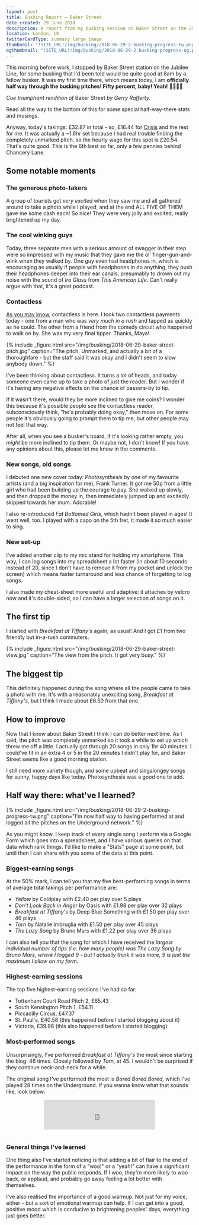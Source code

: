```yaml
---
layout: post
title: Busking Report – Baker Street
date_created: 29 June 2018
description: A report from my busking session at Baker Street on the 29th of June 2018!
location: London, UK
twitterCardType: summary_large_image
thumbnail: "!SITE_URL!/img/busking/2018-06-29-2-busking-progress-tw.png"
ogthumbnail: "!SITE_URL!/img/busking/2018-06-29-2-busking-progress-og.png"
---
```


This morning before work, I stopped by Baker Street station on the Jubilee Line, for some busking that I'd been told would be quite good at 8am by a fellow busker. It was my first time there, which means today, I am **officially half way through the busking pitches! Fifty percent, baby! Yeah!** 🎉🎸🙌🎷

_Cue triumphant rendition of_ Baker Street _by Gerry Rafferty._

Read all the way to the bottom of this for some special half-way-there stats and musings.

Anyway, today's takings: £32.87 in total - so, £16.44 for [Crisis](https://www.crisis.org.uk/) and the rest for me. It was actually a ~1.6hr set because I had real trouble finding the completely unmarked pitch, so the hourly wage for this spot is £20.54. That's quite good. This is the 6th best so far, only a few pennies behind Chancery Lane.

## Some notable moments

### The generous photo-takers

A group of tourists got _very excited_ when they saw me and all gathered around to take a photo while I played, and at the end ALL FIVE OF THEM gave me some cash each! So nice! They were very jolly and excited, really brightened up my day.

### The cool winking guys

Today, three separate men with a serious amount of swagger in their step were so impressed with my music that they gave me the ol' finger-gun-and-wink when they walked by. One guy even had headphones in, which is encouraging as usually if people with headphones in do anything, they push their headphones deeper into their ear canals, presumably to drown out my noise with the sound of _Ira Glass_ from _This American Life_. Can't really argue with that, it's a great podcast.

### Contactless

[As you may know](/busking/2018-06-17-waterloo), contactless is here. I took two contactless payments today - one from a man who was *very much in a rush* and tapped as quickly as he could. The other from a friend from the comedy circuit who happened to walk on by. She was my very final tipper. Thanks, Maya!

{% include _figure.html src="/img/busking/2018-06-29-baker-street-pitch.jpg" caption="The pitch. Unmarked, and actually a bit of a thoroughfare - but the staff said it was okay and I didn't seem to slow anybody down." %}

I've been thinking about contactless. It turns a lot of heads, and today someone even came up to take a photo of just the reader. But I wonder if it's having any negative effects on the chance of passers-by to tip.

If it wasn't there, would they be more inclined to give me coins? I wonder this because it's possible people see the contactless reader, subconsciously think, "he's probably doing okay," then move on. For some people it's obviously going to prompt them to tip me, but other people may not feel that way.

After all, when you see a busker's hoard, if it's looking rather empty, you _might_ be more inclined to tip them. Or maybe not, I don't know! If you have any opinions about this, please let me know in the comments.

### New songs, old songs

I debuted one new cover today: _Photosynthesis_ by one of my favourite artists (and a big inspiration for me), Frank Turner. It got me 50p from a little girl who had been building up the courage to pay. She walked up slowly, and then dropped the money in, then immediately jumped up and excitedly skipped towards her mum. Adorable!

I also re-introduced _Fat Bottomed Girls_, which hadn't been played in ages! It went well, too. I played with a capo on the 5th fret, it made it so much easier to sing.

### New set-up

I've added another clip to my mic stand for holding my smartphone. This way, I can log songs into my spreadsheet a lot faster (in about 10 seconds instead of 20, since I don't have to remove it from my pocket and unlock the screen) which means faster turnaround and less chance of forgetting to log songs.

I also made my cheat-sheet more useful and adaptive: it attaches by velcro now and it's double-sided, so I can have a larger selection of songs on it.

## The first tip

I started with _Breakfast at Tiffany's_ again, as usual! And I got £1 from two friendly but in-a-rush commuters.

{% include _figure.html src="/img/busking/2018-06-29-baker-street-view.jpg" caption="The view from the pitch. It got very busy." %}

## The biggest tip

This definitely happened during the song where all the people came to take a photo with me. It's with a reasonably unexciting song, _Breakfast at Tiffany's_, but I think I made about £6.50 from that one.

## How to improve

Now that I know about Baker Street I think I can do better next time. As I said, the pitch was completely unmarked so it took a while to set up which threw me off a little. I actually got through 20 songs in only 1hr 40 minutes. I could've fit in an extra 4 or 5 in the 20 minutes I didn't play for, and Baker Street seems like a good morning station.

I still need more variety though, and some upbeat and singalongey songs for sunny, happy days like today. Photosynthesis was a good one to add.

## Half way there: what've I learned?

{% include _figure.html src="/img/busking/2018-06-29-2-busking-progress-tw.png" caption="I'm now half way to having performed at and logged all the pitches on the Underground network." %}

As you might know, I keep track of every single song I perform via a Google Form which goes into a spreadsheet, and I have various queries on that data which rank things. I'd like to make a "Stats" page at some point, but until then I can share with you some of the data at this point.

### Biggest-earning songs

At the 50% mark, I can tell you that my five best-performing songs in terms of average total takings per performance are:

* _Yellow_ by Coldplay with £2.40 per play over 5 plays
* _Don't Look Back in Anger_ by Oasis with £1.98 per play over 32 plays
* _Breakfast at Tiffany's_ by Deep Blue Something with £1.50 per play over 46 plays
* _Torn_ by Natalie Imbruglia with £1.50 per play over 45 plays
* _The Lazy Song_ by Bruno Mars with £1.22 per play over 36 plays

I can also tell you that the song for which I have received the *largest individual number of tips (i.e. how many people) was _The Lazy Song_ by Bruno Mars, where I logged 9 - but I actually think it was more, 9 is just the maximum I allow on my form.*

### Highest-earning sessions

The top five highest-earning sessions I've had so far:

* Tottenham Court Road Pitch 2, £65.43
* South Kensington Pitch 1, £54.11
* Piccadilly Circus, £47.37
* St. Paul's, £40.58 (this happened before I started blogging about it)
* Victoria, £39.98 (this also happened before I started blogging)

### Most-performed songs

Unsurprisingly, I've performed _Breakfast at Tiffany's_ the most since starting the blog: 46 times. Closely followed by _Torn_, at 45. I wouldn't be surprised if they continue neck-and-neck for a while.

The original song I've performed the most is _Bored Bored Bored_, which I've played 28 times on the Underground. If you wanna know what that sounds like, look below:

<div style="text-align: center;padding-bottom:1em">
	<iframe src="https://open.spotify.com/embed?uri=spotify:track:19aM7WJ5aTgKVQxLnZcTZT" width="300" height="80" frameborder="0" allowtransparency="true"></iframe>
</div>

### General things I've learned

One thing also I've started noticing is that adding a bit of flair to the end of the performance in the form of a "woo!" or a "yeah!" can have a significant impact on the way the public responds. If I woo, they're more likely to woo back, or applaud, and probably go away feeling a lot better with themselves.

I've also realised the importance of a good warmup. Not just for my voice, either - but a sort of emotional warmup can help. If I can get into a good, positive mood which is conducive to brightening peoples' days, everything just goes better.
